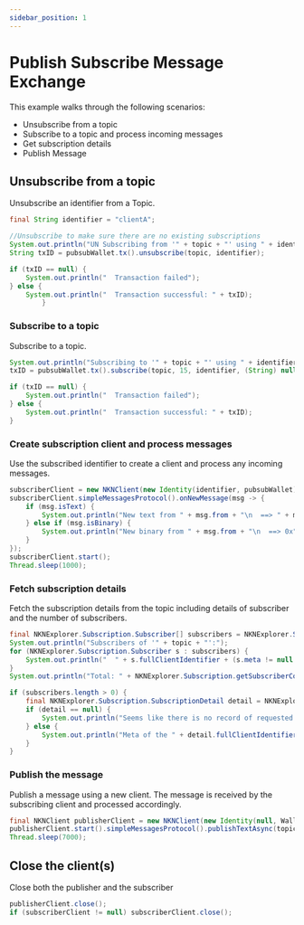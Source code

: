 ```yaml
---
sidebar_position: 1
---
```


# Publish Subscribe Message Exchange

This example walks through the following scenarios:

* Unsubscribe from a topic
* Subscribe to a topic and process incoming messages
* Get subscription details
* Publish Message

## Unsubscribe from a topic

Unsubscribe an identifier from a Topic.

```java
final String identifier = "clientA";

//Unsubscribe to make sure there are no existing subscriptions
System.out.println("UN Subscribing from '" + topic + "' using " + identifier + (identifier == null || identifier.isEmpty() ? "" : ".") + Hex.toHexString(pubsubWallet.getPublicKey()));
String txID = pubsubWallet.tx().unsubscribe(topic, identifier);

if (txID == null) {
    System.out.println("  Transaction failed");
} else {
    System.out.println("  Transaction successful: " + txID);
        }

```

### Subscribe to a topic

Subscribe to a topic.

```java
System.out.println("Subscribing to '" + topic + "' using " + identifier + (identifier == null || identifier.isEmpty() ? "" : ".") + Hex.toHexString(pubsubWallet.getPublicKey()));
txID = pubsubWallet.tx().subscribe(topic, 15, identifier, (String) null);

if (txID == null) {
    System.out.println("  Transaction failed");
} else {
    System.out.println("  Transaction successful: " + txID);
}
```

### Create subscription client and process messages

Use the subscribed identifier to create a client and process any incoming messages.

```java
subscriberClient = new NKNClient(new Identity(identifier, pubsubWallet));
subscriberClient.simpleMessagesProtocol().onNewMessage(msg -> {
    if (msg.isText) {
        System.out.println("New text from " + msg.from + "\n  ==> " + msg.textData);
    } else if (msg.isBinary) {
        System.out.println("New binary from " + msg.from + "\n  ==> 0x" + Hex.toHexString(msg.binaryData.toByteArray()).toUpperCase());
    }
});
subscriberClient.start();
Thread.sleep(1000);
```

### Fetch subscription details

Fetch the subscription details from the topic including details of subscriber and the number of subscribers.

```java
final NKNExplorer.Subscription.Subscriber[] subscribers = NKNExplorer.Subscription.getSubscribers(topic);
System.out.println("Subscribers of '" + topic + "':");
for (NKNExplorer.Subscription.Subscriber s : subscribers) {
    System.out.println("  " + s.fullClientIdentifier + (s.meta != null && s.meta.isEmpty() ? "" : (": " + s.meta)));
}
System.out.println("Total: " + NKNExplorer.Subscription.getSubscriberCount(topic) + " subs");

if (subscribers.length > 0) {
    final NKNExplorer.Subscription.SubscriptionDetail detail = NKNExplorer.Subscription.getSubscriptionDetail(topic, subscribers[0].fullClientIdentifier);
    if (detail == null) {
        System.out.println("Seems like there is no record of requested subscription");
    } else {
        System.out.println("Meta of the " + detail.fullClientIdentifier + ": '" + detail.meta + "', expires At: " + detail.expiresAt);
    }
}
```

### Publish the message

Publish a message using a new client. The message is received by the subscribing client and processed accordingly.

```java
final NKNClient publisherClient = new NKNClient(new Identity(null, Wallet.createNew()));
publisherClient.start().simpleMessagesProtocol().publishTextAsync(topic, true, "Hello all my subscribers!");
Thread.sleep(7000);
```

## Close the client(s)

Close both the publisher and the subscriber

```java
publisherClient.close();
if (subscriberClient != null) subscriberClient.close();
```
